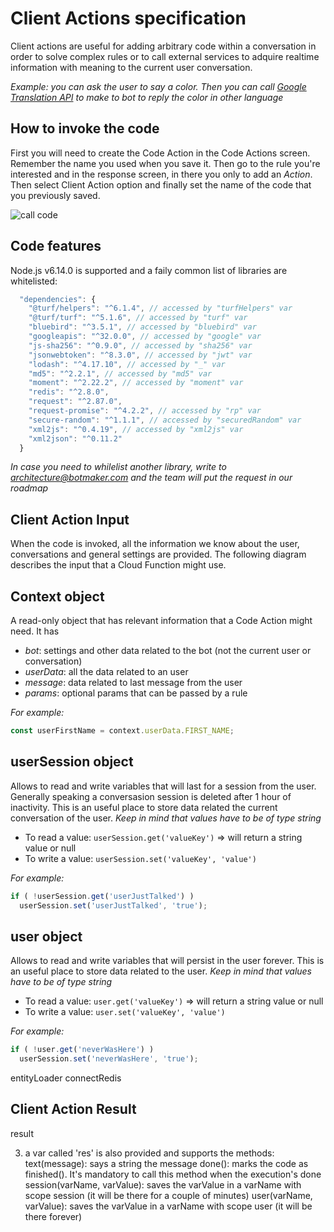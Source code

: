 # Client Actions specification

Client actions are useful for adding arbitrary code within a conversation in order to solve complex rules or to call external services to adquire realtime information with meaning to the current user conversation.

_Example: you can ask the user to say a color. Then you can call [Google Translation API](https://cloud.google.com/translate/docs/) to make to bot to reply the color in other language_


## How to invoke the code

First you will need to create the Code Action in the Code Actions screen. Remember the name you used when you save it.
Then go to the rule you're interested and in the response screen, in there you only to add an _Action_. Then select Client Action option and finally set the name of the code that you previously saved.

![call code](https://botmakeradmin.github.io/docs/en/callcode.png)


## Code features

Node.js v6.14.0 is supported and a faily common list of libraries are whitelisted:

```javascript
  "dependencies": {
    "@turf/helpers": "^6.1.4", // accessed by "turfHelpers" var
    "@turf/turf": "^5.1.6", // accessed by "turf" var
    "bluebird": "^3.5.1", // accessed by "bluebird" var
    "googleapis": "^32.0.0", // accessed by "google" var
    "js-sha256": "^0.9.0", // accessed by "sha256" var
    "jsonwebtoken": "^8.3.0", // accessed by "jwt" var
    "lodash": "^4.17.10", // accessed by "_" var
    "md5": "^2.2.1", // accessed by "md5" var
    "moment": "^2.22.2", // accessed by "moment" var
    "redis": "^2.8.0",
    "request": "^2.87.0",
    "request-promise": "^4.2.2", // accessed by "rp" var
    "secure-random": "^1.1.1", // accessed by "securedRandom" var
    "xml2js": "^0.4.19", // accessed by "xml2js" var
    "xml2json": "^0.11.2"
  }
```

_In case you need to whilelist another library, write to [architecture@botmaker.com](mailto:architecture@botmaker.com) and the team will put the request in our roadmap_


## Client Action Input

When the code is invoked, all the information we know about the user, conversations and general settings are provided. The following diagram describes the input that a Cloud Function might use.

## Context object

A read-only object that has relevant information that a Code Action might need. It has

- *bot*: settings and other data related to the bot (not the current user or conversation)
- *userData*: all the data related to an user
- *message*: data related to last message from the user
- *params*: optional params that can be passed by a rule

_For example:_

```javascript
const userFirstName = context.userData.FIRST_NAME;
```

## userSession object

Allows to read and write variables that will last for a session from the user. Generally speaking a conversasion session is deleted after 1 hour of inactivity. This is an useful place to store data related the current conversation of the user.
*Keep in mind that values have to be of type string*

- To read a value: ```userSession.get('valueKey')``` => will return a string value or null
- To write a value: ```userSession.set('valueKey', 'value')```

_For example:_

```javascript
if ( !userSession.get('userJustTalked') )
  userSession.set('userJustTalked', 'true');
```


## user object

Allows to read and write variables that will persist in the user forever. This is an useful place to store data related to the user.
*Keep in mind that values have to be of type string*

- To read a value: ```user.get('valueKey')``` => will return a string value or null
- To write a value: ```user.set('valueKey', 'value')```

_For example:_

```javascript
if ( !user.get('neverWasHere') )
  userSession.set('neverWasHere', 'true');
```



entityLoader
connectRedis

## Client Action Result

result


 3. a var called 'res' is also provided and supports the methods:
 text(message): says a string the message
 done(): marks the code as finished(). It's mandatory to call this method when the execution's done
 session(varName, varValue): saves the varValue in a varName with scope session (it will be there for a couple of minutes)
 user(varName, varValue): saves the varValue in a varName with scope user (it will be there forever)
